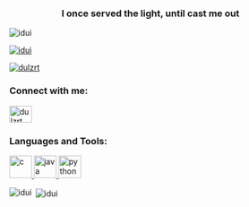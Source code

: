<h3 align="center">I once served the light, until cast me out</h3>

<p align="left"> <img src="https://komarev.com/ghpvc/?username=idui&label=Profile%20views&color=0e75b6&style=flat" alt="idui" /> </p>

<p align="left"> <a href="https://github.com/ryo-ma/github-profile-trophy"><img src="https://github-profile-trophy.vercel.app/?username=idui" alt="idui" /></a> </p>

<p align="left"> <a href="https://twitter.com/dulzrt" target="blank"><img src="https://img.shields.io/twitter/follow/dulzrt?logo=twitter&style=for-the-badge" alt="dulzrt" /></a> </p>

<h3 align="left">Connect with me:</h3>
<p align="left">
<a href="https://twitter.com/dulzrt" target="blank"><img align="center" src="https://cdn.jsdelivr.net/npm/simple-icons@3.0.1/icons/twitter.svg" alt="dulzrt" height="30" width="40" /></a>
</p>

<h3 align="left">Languages and Tools:</h3>
<p align="left"> <a href="https://www.cprogramming.com/" target="_blank"> <img src="https://devicons.github.io/devicon/devicon.git/icons/c/c-original.svg" alt="c" width="40" height="40"/> </a> <a href="https://www.java.com" target="_blank"> <img src="https://devicons.github.io/devicon/devicon.git/icons/java/java-original-wordmark.svg" alt="java" width="40" height="40"/> </a> <a href="https://www.python.org" target="_blank"> <img src="https://devicons.github.io/devicon/devicon.git/icons/python/python-original.svg" alt="python" width="40" height="40"/> </a> </p>

<p><img align="left" src="https://github-readme-stats.vercel.app/api/top-langs?username=idui&show_icons=true&locale=en&layout=compact" alt="idui" /></p>

<p>&nbsp;<img align="center" src="https://github-readme-stats.vercel.app/api?username=idui&show_icons=true&locale=en" alt="idui" /></p>
